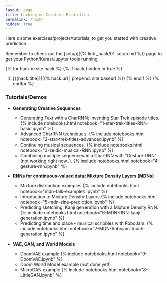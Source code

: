 ```yaml
---
layout: page
title: Hacking on Creative Prediction
permalink: /hack/
hidden: true
---
```


Here's some exercises/projects/tutorials, to get you started with
creative prediction.

Remember to check out the [setup]({% link _hack/01-setup.md %}) page to get your
Python/Keras/Jupyter tools running.

{% for hack in site.hack %}
    {% if hack.hidden != true %}
1. [{{hack.title}}]({% hack.url | prepend: site.baseurl %})
    {% endif %}
{% endfor %}


### Tutorials/Demos

- **Generating Creative Sequences**
    - Generating Text with a CharRNN; inventing Star Trek episode titles. {% include notebooks.html notebook="1-star-trek-titles-RNN-basic.ipynb" %}
    - Advanced CharRNN techniques. {% include notebooks.html notebook="2-star-trek-titles-advanced.ipynb" %}
    - Continuing musical sequences. {% include notebooks.html notebook="3-zeldic-musical-RNN.ipynb" %}
    - Combining multiple sequences in a CharRNN with "Gesture-RNN" (not working right now..). {% include notebooks.html notebook="4-gesture-rnn.ipynb" %}

- **RNNs for continuous-valued data: Mixture Density Layers (MDNs)**
    - Mixture distribution examples {% include notebooks.html notebook="mdn-talk-examples.ipynb" %}
    - Introduction to Mixture Density Layers  {% include notebooks.html notebook="5-mdn-sine-prediction.ipynb" %}
    - Predicting sketching: Kanji generation with a Mixture Density RNN. {% include notebooks.html notebook="6-MDN-RNN-kanji-generation.ipynb" %}
    - Predicting time and place - musical scribbles with RoboJam. {% include notebooks.html notebook="7-MDN-Robojam-touch-generation.ipynb" %}

- **VAE, GAN, and World Models**
    - DoomVAE example {% include notebooks.html notebook="9-DoomVAE.ipynb" %}
    - Doom World Model example (not done yet!)
    - MicroGAN example {% include notebooks.html notebook="8-LittleGAN.ipynb" %}
